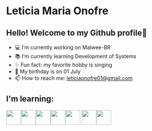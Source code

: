 # Leticia Maria Onofre
## Hello! Welcome to my Github profile👋

- 💻 I’m currently working on Malwee-BR
- 📚 I’m currently learning Development of Systems
- ✨ Fun fact: my favorite hobby is singing
- 🎂 My birthday is on 01 July
- 📫 How to reach me: leticiaonofre01@gmail.com

## I'm learning:
<img src="https://cdn.jsdelivr.net/gh/devicons/devicon/icons/android/android-original.svg" width="40" height="40"/><img src="https://cdn.jsdelivr.net/gh/devicons/devicon/icons/bootstrap/bootstrap-original.svg" width="40" height="40"/><img src="https://cdn.jsdelivr.net/gh/devicons/devicon/icons/c/c-original.svg" width="40" height="40"/><img src="https://cdn.jsdelivr.net/gh/devicons/devicon/icons/figma/figma-original.svg" width="40" height="40"/><img src="https://cdn.jsdelivr.net/gh/devicons/devicon/icons/java/java-original.svg"  width="40" height="40"/> <img src="https://cdn.jsdelivr.net/gh/devicons/devicon/icons/mysql/mysql-original.svg" width="40" height="40"/><img src="https://cdn.jsdelivr.net/gh/devicons/devicon/icons/php/php-plain.svg" width="40" height="40"/>
          
          
          
          
          
          
          
          
          
          
          




